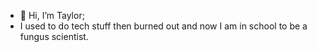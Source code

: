 - 👋 Hi, I’m Taylor;
- I used to do tech stuff then burned out and now I am in school to be a fungus scientist. 

<!---
taylornowotny/taylornowotny is a ✨ special ✨ repository because its `README.md` (this file) appears on your GitHub profile.
You can click the Preview link to take a look at your changes.
--->
